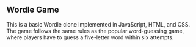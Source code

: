 ## Wordle Game

This is a basic Wordle clone implemented in JavaScript, HTML, and CSS. The game follows the same rules as the popular word-guessing game, where players have to guess a five-letter word within six attempts.
